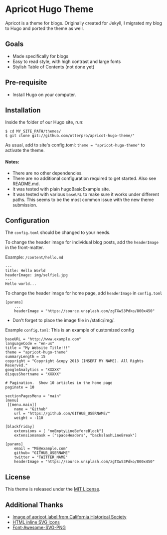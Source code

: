 # Apricot Hugo Theme

Apricot is a theme for blogs. Originally created for Jekyll, I migrated my blog to Hugo and ported the theme as well.

## Goals
* Made specifically for blogs
* Easy to read style, with high contrast and large fonts
* Stylish Table of Contents (not done yet)

## Pre-requisite
* Install Hugo on your computer.

## Installation
Inside the folder of our Hugo site, run:

	$ cd MY_SITE_PATH/themes/
	$ git clone git://github.com/otterpro/apricot-hugo-theme/"

As usual, add to site's config.toml: `theme = "apricot-hugo-theme"` to activate the theme.
#### Notes:
* There are no other dependencies.  
* There are no additional configuration required to get started.   Also see README.md.
* It was tested with plain hugoBasicExample site. 
* It was tested with various `baseURL` to make sure it works under different paths.  This seems to be the most common issue with the new theme submission.

## Configuration
The `config.toml` should be changed to your needs.

To change the header image for individual blog posts, add the `headerImage` in the front-matter.

Example: `/content/hello.md`

	---
	title: Hello World
	headerImage: img/selfie1.jpg
	---
	Hello world...

To change the header image for home page, add `headerImage` in `config.toml`

	[params]
		...
		headerImage = "https://source.unsplash.com/zgTXw53Pdko/800x450"
* Don't forget to place the image file in /static/img/.


Example `config.toml`:
This is an example of customized config 

	baseURL = "http://www.example.com"
	languageCode = "en-us"
	title = "My Website Title!!!"
	theme = "apricot-hugo-theme"
	summaryLength = 15
	copyright = "Copyright &copy 2018 (INSERT MY NAME). All Rights Reserved."
	googleAnalytics = "XXXXX"
	disqusShortname = "XXXXX"

	# Pagination.  Show 10 articles in the home page
	paginate = 10

	sectionPagesMenu = "main"
	[menu]
	 [[menu.main]]
	    name = "Github"
	    url = "https://github.com/GITHUB_USERNAME/"
	    weight = -110

	[blackfriday]
	    extensions = [ "noEmptyLineBeforeBlock"]
		extensionsmask = ["spaceHeaders", "backslashLineBreak"]

	[params]
		email = "ME@example.com"
		github= "GITHUB_USERNAME"
		twitter = "TWITTER_NAME"
		headerImage = "https://source.unsplash.com/zgTXw53Pdko/800x450"

## License
This theme is released under the [MIT License](https://github.com/otterpro/apricot-hugo-theme/blob/master/LICENSE.md).

## Additional Thanks
* [Image of apricot label from California Historical Society](https://flic.kr/p/rbYkYV)
* [HTML inline SVG Icons](http://codepen.io/ruandre/pen/howFi)
* [Font-Awesome-SVG-PNG](https://github.com/encharm/Font-Awesome-SVG-PNG)

